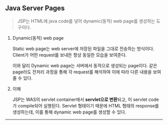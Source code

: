 ## Java Server Pages

> JSP는 HTML에 java code를 넣어 dynamic(동적) web page를 생성하는 도구이다.

1. Dynamic(동적) web page

   Static web page는 web server에 저장된 파일을 그대로 전송하는 방식이다. Client가 어떤 request를 보내든 항상 동일한 모습을 보여준다.

   이와 달리 Dynamic web page는 서버에서 동적으로 생성되는 page이다. 같은 page라도 전처리 과정을 통해 각 request를 해석하여 이에 따라 다른 내용을 보여줄 수 있다.

2. 이해

   JSP는 WAS의 servlet container에서 **servlet으로 변환**되고, 이 servlet code가 compile되어 실행된다. Servlet 형태이기 때문에 HTML 형태의 response를 생성하는데, 이를 통해 dynamic web page를 생성할 수 있다.

---
